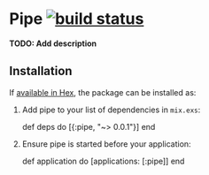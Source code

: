 # Pipe [![build status](http://git.i.eryuapp.com/ci/projects/4/status.png?ref=master)](http://git.i.eryuapp.com/ci/projects/4?ref=master)

**TODO: Add description**

## Installation

If [available in Hex](https://hex.pm/docs/publish), the package can be installed as:

  1. Add pipe to your list of dependencies in `mix.exs`:

        def deps do
          [{:pipe, "~> 0.0.1"}]
        end

  2. Ensure pipe is started before your application:

        def application do
          [applications: [:pipe]]
        end
